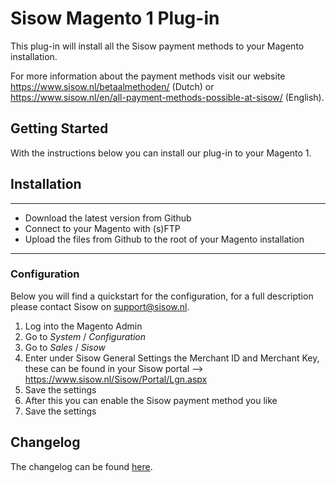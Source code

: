 # Sisow Magento 1 Plug-in

This plug-in will install all the Sisow payment methods to  your Magento installation. 

For more information about the payment methods visit our website https://www.sisow.nl/betaalmethoden/ (Dutch) or https://www.sisow.nl/en/all-payment-methods-possible-at-sisow/ (English).

## Getting Started

With the instructions below you can install our plug-in to your Magento 1.

## Installation

---
- Download the latest version from Github
- Connect to your Magento with (s)FTP
- Upload the files from Github to the root of your Magento installation
---

### Configuration

Below you will find a quickstart for the configuration, for a full description please contact Sisow on support@sisow.nl.
1. Log into the Magento Admin
2. Go to *System* / *Configuration*
3. Go to *Sales* / *Sisow*
4. Enter under Sisow General Settings the Merchant ID and Merchant Key, these can be found in your Sisow portal --> https://www.sisow.nl/Sisow/Portal/Lgn.aspx
5. Save the settings
6. After this you can enable the Sisow payment method you like
8. Save the settings

## Changelog

The changelog can be found [here](/CHANGELOG.md).
